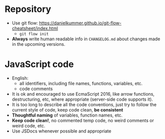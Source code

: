 # Repository

* Use git flow: https://danielkummer.github.io/git-flow-cheatsheet/index.html
  * `git flow init`
* **Always** write human readable info in `CHANGELOG.md` about changes made in the upcoming versions. 

# JavaScript code

* English:
  * all identifiers, including file names, functions, variables, etc.
  * code comments
* It is ok and encouraged to use EcmaScript 2016, like arrow functions,
  destructuring, etc, where appropriate (server-side code supports it).
* It is too long to describe all the code conventions, just try to follow
  the current style of code, keep code clean, **be consistent**
* **Thoughtful naming** of variables, function names, etc.
* **Keep code clean!**, no commented temp code, no weird comments or weird code, etc.
* Use JSDocs whenever possible and appropriate
